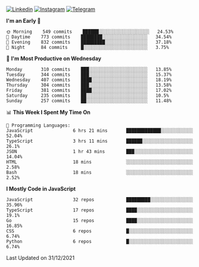 [![Linkedin](https://img.shields.io/badge/-Archie-blue?style=flat-square&labelColor=gray&logo=Linkedin&logoColor=white&link=https://www.linkedin.com/in/archisdi)](https://www.linkedin.com/in/archisdi)
[![Instagram](https://img.shields.io/badge/-@archisdi-orange?style=flat-square&labelColor=gray&logo=Instagram&logoColor=white&link=https://www.instagram.com/archisdi)](https://www.instagram.com/archisdi)
[![Telegram](https://img.shields.io/badge/-aai-informational?style=flat-square&labelColor=gray&logo=telegram&logoColor=white&link=https://t.me/archisdi)](https://t.me/archisdi)

<!--START_SECTION:waka-->
**I'm an Early 🐤** 

```text
🌞 Morning    549 commits    ██████░░░░░░░░░░░░░░░░░░░   24.53% 
🌆 Daytime    773 commits    ████████░░░░░░░░░░░░░░░░░   34.54% 
🌃 Evening    832 commits    █████████░░░░░░░░░░░░░░░░   37.18% 
🌙 Night      84 commits     █░░░░░░░░░░░░░░░░░░░░░░░░   3.75%

```
📅 **I'm Most Productive on Wednesday** 

```text
Monday       310 commits    ███░░░░░░░░░░░░░░░░░░░░░░   13.85% 
Tuesday      344 commits    ███░░░░░░░░░░░░░░░░░░░░░░   15.37% 
Wednesday    407 commits    ████░░░░░░░░░░░░░░░░░░░░░   18.19% 
Thursday     304 commits    ███░░░░░░░░░░░░░░░░░░░░░░   13.58% 
Friday       381 commits    ████░░░░░░░░░░░░░░░░░░░░░   17.02% 
Saturday     235 commits    ██░░░░░░░░░░░░░░░░░░░░░░░   10.5% 
Sunday       257 commits    ██░░░░░░░░░░░░░░░░░░░░░░░   11.48%

```


📊 **This Week I Spent My Time On** 

```text
💬 Programming Languages: 
JavaScript               6 hrs 21 mins       █████████████░░░░░░░░░░░░   52.04% 
TypeScript               3 hrs 11 mins       ██████░░░░░░░░░░░░░░░░░░░   26.1% 
JSON                     1 hr 43 mins        ███░░░░░░░░░░░░░░░░░░░░░░   14.04% 
HTML                     18 mins             ░░░░░░░░░░░░░░░░░░░░░░░░░   2.58% 
Bash                     18 mins             ░░░░░░░░░░░░░░░░░░░░░░░░░   2.52%

```

**I Mostly Code in JavaScript** 

```text
JavaScript               32 repos            █████████░░░░░░░░░░░░░░░░   35.96% 
TypeScript               17 repos            ████░░░░░░░░░░░░░░░░░░░░░   19.1% 
Go                       15 repos            ████░░░░░░░░░░░░░░░░░░░░░   16.85% 
CSS                      6 repos             █░░░░░░░░░░░░░░░░░░░░░░░░   6.74% 
Python                   6 repos             █░░░░░░░░░░░░░░░░░░░░░░░░   6.74%

```



 Last Updated on 31/12/2021
<!--END_SECTION:waka-->